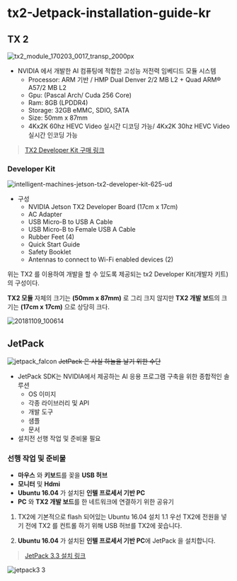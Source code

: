 # tx2-Jetpack-installation-guide-kr

## TX 2
![tx2_module_170203_0017_transp_2000px](https://user-images.githubusercontent.com/35001605/48240171-24581a80-e415-11e8-838d-a77551b386b4.png)
* NVIDIA 에서 개발한 AI 컴퓨팅에 적합한 고성능 저전력 임베디드 모듈 시스템
  * Processor: ARM 기반 / HMP Dual Denver 2/2 MB L2 + Quad ARM® A57/2 MB L2
  * Gpu: (Pascal Arch/ Cuda 256 Core)
  * Ram: 8GB (LPDDR4)
  * Storage: 32GB eMMC, SDIO, SATA
  * Size: 50mm x 87mm
  * 4Kx2K 60hz HEVC Video 실시간 디코딩 가능/ 4Kx2K 30hz HEVC Video 실시간 인코딩 가능
  
>[TX2 Developer Kit 구매 링크](http://www.mdsshop.co.kr/product/detail.html?product_no=98&cate_no=43&display_group=1)
  
### Developer Kit
![intelligent-machines-jetson-tx2-developer-kit-625-ud](https://user-images.githubusercontent.com/35001605/48240330-caa42000-e415-11e8-95e3-9cde11624f16.jpg)

* 구성
  * NVIDIA Jetson TX2 Developer Board (17cm x 17cm)
  * AC Adapter
  * USB Micro-B to USB A Cable
  * USB Micro-B to Female USB A Cable
  * Rubber Feet (4)
  * Quick Start Guide
  * Safety Booklet
  * Antennas to connect to Wi-Fi enabled devices (2)

위는 TX2 를 이용하여 개발을 할 수 있도록 제공되는 tx2 Developer Kit(개발자 키트)의 구성이다.

**TX2 모듈** 자체의 크기는 **(50mm x 87mm)** 로 그리 크지 않지만 **TX2 개발 보드**의 크기는 **(17cm x 17cm)** 으로 상당히 크다.

![20181109_100614](https://user-images.githubusercontent.com/35001605/48244426-0dbbbe80-e429-11e8-836a-c2ef39ffcb95.jpg)
## JetPack
![jetpack_falcon](https://user-images.githubusercontent.com/35001605/48244860-3c3a9900-e42b-11e8-8689-c490225d0fea.jpg)
~~JetPack 은 사실 하늘을 날기 위한 수단~~ 
* JetPack SDK는 NVIDIA에서 제공하는 AI 응용 프로그램 구축을 위한 종합적인 솔루션
  * OS 이미지
  * 각종 라이브러리 및 API
  * 개발 도구
  * 샘플
  * 문서
* 설치전 선행 작업 및 준비물 필요
### 선행 작업 및 준비물
* **마우스** 와 **키보드**를 꽂을 **USB 허브**
* **모니터** 및 **Hdmi**
* **Ubuntu 16.04** 가 설치된 **인텔 프로세서 기반 PC**
* **PC** 와 **TX2 개발 보드**를 한 네트워크에 연결하기 위한 공유기

1. TX2에 기본적으로 flash 되어있는 Ubuntu 16.04 설치
 1.1 우선 TX2에 전원을 넣기 전에 TX2 를 컨트롤 하기 위해 USB 허브를 TX2에 꽂습니다.


2. **Ubuntu 16.04** 가 설치된 **인텔 프로세서 기반 PC**에 JetPack 을 설치합니다.

>[JetPack 3.3 설치 링크](https://developer.nvidia.com/embedded/jetpack)

![jetpack3 3](https://user-images.githubusercontent.com/35001605/48245783-f59b6d80-e42f-11e8-88be-bb99fa084a77.png)

